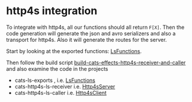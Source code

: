 # http4s integration

To integrate with http4s, all our functions should all return `F[X]`. Then the code generation will generate
the json and avro serializers and also a transport for http4s. Also it will generate the routes for the server.


Start by looking at the exported functions: [LsFunctions](../cats-ls-exports/src/main/scala/commands/ls/LsFunctions.scala).


Then follow the build script [build-cats-effects-http4s-receiver-and-caller](../bin/build-cats-effects-http4s-receiver-and-caller)
and also examine the code in the projects 
- cats-ls-exports , i.e. [LsFunctions](../cats-ls-exports/src/main/scala/commands/ls/LsFunctions.scala)
- cats-http4s-ls-receiver i.e. [Http4sServer](../cats-http4s-ls-receiver/src/main/scala/server/Http4sServer.scala)
- cats-http4s-ls-caller i.e. [Http4sClient](../cats-http4s-ls-caller/src/main/scala/client/Http4sClient.scala)
